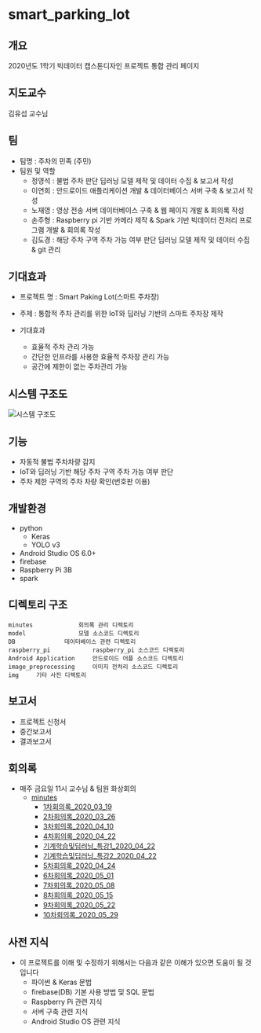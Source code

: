 # smart_parking_lot



## 개요

2020년도 1학기 빅데이터 캡스톤디자인 프로젝트 통합 관리 페이지

## 지도교수 

김유섭 교수님 

## 팀

- 팀명 : 주차의 민족 (주민)
- 팀원 및 역할
  - 정영석 : 불법 주차 판단 딥러닝 모델 제작 및 데이터 수집 & 보고서 작성 
  - 이연희 : 안드로이드 애플리케이션 개발 & 데이터베이스 서버 구축 & 보고서 작성 
  - 노재영 : 영상 전송 서버 데이터베이스 구축 & 웹 페이지 개발 & 회의록 작성 
  - 손주형 : Raspberry pi 기반 카메라 제작 & Spark 기반 빅데이터 전처리 프로그램 개발 & 회의록 작성 
  - 김도경 : 해당 주차 구역 주차 가능 여부 판단 딥러닝 모델 제작 및 데이터 수집 & git 관리

## 기대효과

- 프로젝트 명 : Smart Paking Lot(스마트 주차장)
- 주제 : 통합적 주차 관리를 위한 IoT와 딥러닝 기반의 스마트 주차장 제작

- 기대효과
  - 효율적 주차 관리 가능
  - 간단한 인프라를 사용한 효율적 주차장 관리 가능
  - 공간에 제한이 없는 주차관리 가능

## 시스템 구조도

![시스템 구조도](https://github.com/YeongSeokJeong/smart_parking_lot/blob/master/img/시스템구조도.png)

## 기능

- 자동적 불법 주차차량 감지
- IoT와 딥러닝 기반 해당 주차 구역 주차 가능 여부 판단
- 주차 제한 구역의 주차 차량 확인(번호판 이용)

## 개발환경 

- python
  - Keras
  - YOLO v3
- Android Studio OS 6.0+
- firebase
- Raspberry Pi 3B
- spark

## 디렉토리 구조

```
minutes				회의록 관리 디렉토리
model				모델 소스코드 디렉토리
DB				데이터베이스 관련 디렉토리
raspberry_pi		 	raspberry_pi 소스코드 디렉토리
Android Application		안드로이드 어플 소스코드 디렉토리
image_preprocessing		이미지 전처리 소스코드 디렉토리
img 	기타 사진 디렉토리
```

## 보고서

- 프로젝트 신청서
- 중간보고서
- 결과보고서 

## 회의록

- 매주 금요일 11시 교수님 & 팀원 화상회의 
  - [minutes](https://github.com/YeongSeokJeong/smart_parking_lot/tree/master/minutes)
    - [1차회의록_2020_03_19](https://github.com/YeongSeokJeong/smart_parking_lot/tree/master/minutes/1차회의록_2020_03_19)
    - [2차회의록_2020_03_26](https://github.com/YeongSeokJeong/smart_parking_lot/tree/master/minutes/2차회의록_2020_03_26)
    - [3차회의록_2020_04_10](https://github.com/YeongSeokJeong/smart_parking_lot/tree/master/minutes/3차회의록_2020_04_10)
    - [4차회의록_2020_04_22](https://github.com/YeongSeokJeong/smart_parking_lot/tree/master/minutes/4차회의록_2020_04_22)
    - [기계학습및딥러닝_특강1_2020_04_22](https://github.com/YeongSeokJeong/smart_parking_lot/tree/master/minutes/기계학습및딥러닝_특강1_2020_04_22)
    - [기계학습및딥러닝_특강2_2020_04_22](https://github.com/YeongSeokJeong/smart_parking_lot/tree/master/minutes/기계학습및딥러닝_특강2_2020_04_22)
    - [5차회의록_2020_04_24](https://github.com/YeongSeokJeong/smart_parking_lot/tree/master/minutes/5차회의록_2020_04_24)
    - [6차회의록_2020_05_01](https://github.com/YeongSeokJeong/smart_parking_lot/tree/master/minutes/6차회의록_2020_05_01)
    - [7차회의록_2020_05_08](https://github.com/YeongSeokJeong/smart_parking_lot/tree/master/minutes/7차회의록_2020_05_08)
    - [8차회의록_2020_05_15](https://github.com/YeongSeokJeong/smart_parking_lot/tree/master/minutes/8차회의록_2020_05_15)
    - [9차회의록_2020_05_22](https://github.com/YeongSeokJeong/smart_parking_lot/tree/master/minutes/9차회의록_2020_05_22)
    - [10차회의록_2020_05_29](https://github.com/YeongSeokJeong/smart_parking_lot/tree/master/minutes/10차회의록_2020_05_29)

## 사전 지식

- 이 프로젝트를 이해 및 수정하기 위해서는 다음과 같은 이해가 있으면 도움이 될 것입니다
  - 파이썬 & Keras 문법
  - firebase(DB) 기본 사용 방법 및  SQL 문법
  - Raspberry Pi 관련 지식
  - 서버 구축 관련 지식
  - Android Studio OS 관련 지식

    

    

    
